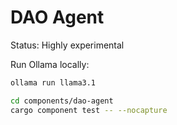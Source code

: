 # DAO Agent

Status: Highly experimental

Run Ollama locally:

```bash
ollama run llama3.1
```

```bash
cd components/dao-agent
cargo component test -- --nocapture
```
